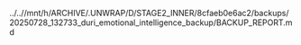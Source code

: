 ../..//mnt/h/ARCHIVE/.UNWRAP/D/STAGE2_INNER/8cfaeb0e6ac2/backups/20250728_132733_duri_emotional_intelligence_backup/BACKUP_REPORT.md